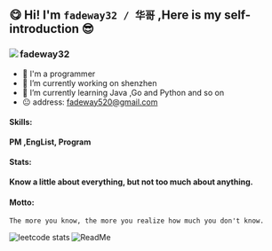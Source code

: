 ## 😋 Hi!   I'm  `fadeway32 / 华哥` ,Here is my self-introduction 😎 
###  
 <img align="left" src='https://gitee.com/fadeway32/fadeway32/raw/master/img/cover.png' style='max-width: 100%;max-height: 100%;'/>  </img>
###
###
### fadeway32 
- 👋 I'm a programmer 
- 🔭 I’m currently working on shenzhen 
- 🌱 I’m currently learning Java ,Go and Python and so on
- 😐 address: fadeway520@gmail.com
####
#### Skills:

<strong>PM ,EngList, Program</strong>

#### Stats:

<strong>Know a little about everything, but not too much about anything.</strong>

#### Motto:

~~~
The more you know, the more you realize how much you don't know.
~~~


<a align="left" href="https://github.com/anuraghazra/github-readme-stats">
 <img align="right" src="https://github-readme-stats.vercel.app/api?username=fadeway32&show_icons=true&theme=buefy&hide_border=true" alt="" /> 
</a>


 <img align="left" style=' display: block;' alt='leetcode stats' src='https://stats.justsong.cn/api/leetcode?username=fadeway32&cn=true'/>





 <img align="left"  style=' display: block;'  alt='ReadMe' src='https://github-readme-stats.vercel.app/api/pin/?username=fadeway32&repo=JavaLearn' />




